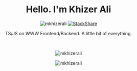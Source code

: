 <h1 align="center">Hello. I'm Khizer Ali</h1>
<p align="center"> 
<img src="https://komarev.com/ghpvc/?username=mkhizerali" alt="mkhizerali" /> 
<a href="https://stackshare.io/mkhizerali/stack"><img src="http://img.shields.io/badge/tech-stack-0690fa.svg?style=flat" alt="StackShare"></a>
</p>
<p align="center">TS/JS on WWW Frontend/Backend. A little bit of everything.</p> 
<br />
 
<p align="center"> <img src="https://github-readme-stats.vercel.app/api/top-langs/?username=mkhizerali&layout=compact" alt="mkhizerali" /> </p>
<p align="center"> <img src="https://github-readme-stats.vercel.app/api?username=mkhizerali&show_icons=true" alt="mkhizerali" /> </p>
